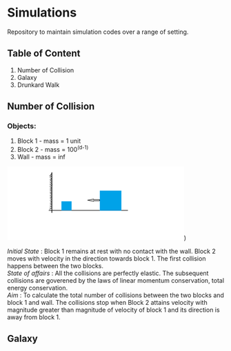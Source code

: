 # Simulations
Repository to maintain simulation codes over a range of setting.


## Table of Content
  1. Number of Collision
  2. Galaxy
  3. Drunkard Walk


## Number of Collision
### Objects:
  1. Block 1 - mass = 1 unit
  2. Block 2 - mass = 100<sup>(d-1)</sup>
  3. Wall - mass = inf

![Initial State](utilities/collsion_20.png))

*Initial State* :  Block 1 remains at rest with no contact with the wall. Block 2 moves with velocity in the direction towards block 1. The first collision happens between the two blocks.<br />
*State of affairs* : All the collisions are perfectly elastic. The subsequent collisions are goverened by the laws of linear momentum conservation, total energy conservation. <br />
*Aim* : To calculate the total number of collisions between the two blocks and block 1 and wall. The collisions stop when Block 2 attains velocity with magnitude greater than magnitude of velocity of block 1 and its direction is away from block 1.



## Galaxy
